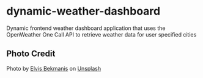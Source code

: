 # dynamic-weather-dashboard
Dynamic frontend weather dashboard application that uses the OpenWeather One Call API to retrieve weather data for user specified cities



## Photo Credit

Photo by <a href="https://unsplash.com/@bekmanis?utm_source=unsplash&utm_medium=referral&utm_content=creditCopyText">Elvis Bekmanis</a> on <a href="https://unsplash.com/s/photos/svg-lightning?utm_source=unsplash&utm_medium=referral&utm_content=creditCopyText">Unsplash</a>
  